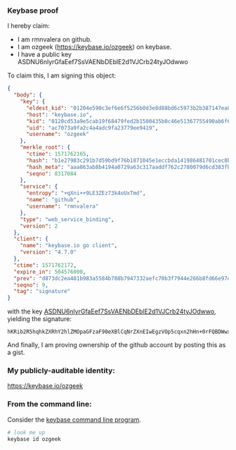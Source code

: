 ### Keybase proof

I hereby claim:

  * I am rmnvalera on github.
  * I am ozgeek (https://keybase.io/ozgeek) on keybase.
  * I have a public key ASDNU6nlyrGfaEef7SsVAENbDEblE2d1VJCrb24tyJOdwwo

To claim this, I am signing this object:

```json
{
  "body": {
    "key": {
      "eldest_kid": "01204e590c3ef6e6f5256b0d3e8d88bd6c5973b2b387147ea867f2c80ec31c711aec0a",
      "host": "keybase.io",
      "kid": "0120cd53a9e5cab19f68479fed2b1500435b0c46e51367755490ab6f6e2dc8939dc30a",
      "uid": "ac7073a9fa2c4a4adc9fa23779ee9419",
      "username": "ozgeek"
    },
    "merkle_root": {
      "ctime": 1571762165,
      "hash": "b1e27983c291b7d59bd9f76b1871045e1eccbda141986481701cec8b4786628b55132af0a491eaaf1e60d0a96b6c15eff371a8e11f84c87dad145b4d773c1c43",
      "hash_meta": "aaa863ab8b4194a0729a63c317aaddf762c2780079d6cd383fb671597b00fbd8",
      "seqno": 8317084
    },
    "service": {
      "entropy": "+qXni++9LE3ZEz73k4oUxTmd",
      "name": "github",
      "username": "rmnvalera"
    },
    "type": "web_service_binding",
    "version": 2
  },
  "client": {
    "name": "keybase.io go client",
    "version": "4.7.0"
  },
  "ctime": 1571762172,
  "expire_in": 504576000,
  "prev": "d873dc2ea481b983a5584b788b7947332aefc70b3f7944e266b8fd66e97d5751",
  "seqno": 9,
  "tag": "signature"
}
```

with the key [ASDNU6nlyrGfaEef7SsVAENbDEblE2d1VJCrb24tyJOdwwo](https://keybase.io/ozgeek), yielding the signature:

```
hKRib2R5hqhkZXRhY2hlZMOpaGFzaF90eXBlCqNrZXnEIwEgzVOp5cqxn2hHn+0rFQBDWwxG5RNndVSQq29uLciTncMKp3BheWxvYWTESpcCCcQg2HPcLqSBuYOlWEt4i3lHMyrvxws/eUTiZrj9Zul9V1HEIIHVJkrn6nh1f6L+CeIqK4QoGyzrFf0F2we50F73Y5aFAgHCo3NpZ8RAtKsIzPGY/YL1lEMdd/dCE4XWtw7fa0k+69Vrx9E6ggbG0VNZDPNYnDvyZbGWLdIc5cOHdyAPlf/mdRpj8LAGDahzaWdfdHlwZSCkaGFzaIKkdHlwZQildmFsdWXEIMs0Jh7zPJzTDKVG/+akwKFH6HD62mU+Tsk+rAVvq+PKo3RhZ80CAqd2ZXJzaW9uAQ==

```

And finally, I am proving ownership of the github account by posting this as a gist.

### My publicly-auditable identity:

https://keybase.io/ozgeek

### From the command line:

Consider the [keybase command line program](https://keybase.io/download).

```bash
# look me up
keybase id ozgeek
```